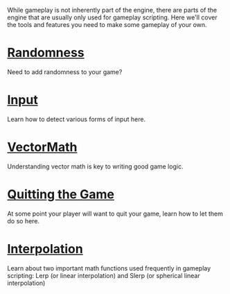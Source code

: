 While gameplay is not inherently part of the engine, there are parts of the engine that are usually only used for gameplay scripting. Here we'll cover the tools and features you need to make some gameplay of your own.

 # [ Randomness ](https://github.com/ZilchEngine/ZilchDocs/blob/master/zilch_editor_documentation/zilchmanual/gameplay/random.markdown)
Need to add randomness to your game?


 # [Input](https://github.com/ZilchEngine/ZilchDocs/blob/master/zilch_editor_documentation/zilchmanual/gameplay/input.markdown)
Learn how to detect various forms of input here.

 # [VectorMath](https://github.com/ZilchEngine/ZilchDocs/blob/master/zilch_editor_documentation/zilchmanual/gameplay/vectormath.markdown)
Understanding vector math is key to writing good game logic.

 # [Quitting the Game](https://github.com/ZilchEngine/ZilchDocs/blob/master/zilch_editor_documentation/zilchmanual/gameplay/handlingquitmessage.markdown)
At some point your player will want to quit your game, learn how to let them do so here.

 # [Interpolation](https://github.com/ZilchEngine/ZilchDocs/blob/master/zilch_editor_documentation/zilchmanual/gameplay/interpolation.markdown)
Learn about two important math functions used frequently in gameplay scripting: Lerp (or linear interpolation) and Slerp (or spherical linear interpolation) 

 
